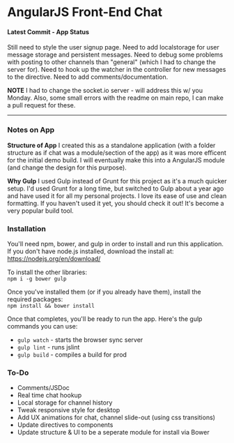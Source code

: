 # AngularJS Front-End Chat

#### Latest Commit - App Status   
Still need to style the user signup page. Need to add localstorage for user message storage and persistent messages. Need to debug some problems with posting to other channels than "general" (which I had to change the server for). Need to hook up the watcher in the controller for new messages to the directive.  Need to add comments/documentation.  
   
**NOTE** I had to change the socket.io server - will address this w/ you Monday. Also, some small errors with the readme on main repo, I can make a pull request for these.
   
---

### Notes on App
**Structure of App** I created this as a standalone application (with a folder structure as if chat was a module/section of the app) as it was more efficent for the initial demo build. I will eventually make this into a AngularJS module (and change the design for this purpose).   
   
**Why Gulp** I used Gulp instead of Grunt for this project as it's a much quicker setup. I'd used Grunt for a long time, but switched to Gulp about a year ago and have used it for all my personal projects. I love its ease of use and clean formatting. If you haven't used it yet, you should check it out! It's become a very popular build tool.
   
   
### Installation
You'll need npm, bower, and gulp in order to install and run this application.   
If you don't have node.js installed, download the install at: https://nodejs.org/en/download/   

To install the other libraries:   
`npm i -g bower gulp`   
   
Once you've installed them (or if you already have them), install the required packages:   
`npm install && bower install`  

Once that completes, you'll be ready to run the app. Here's the gulp commands you can use:   
   
   - `gulp watch` - starts the browser sync server
   - `gulp lint` - runs jslint
   - `gulp build` - compiles a build for prod
   
   
### To-Do   
   -  Comments/JSDoc
   -  Real time chat hookup
   -  Local storage for channel history
   -  Tweak responsive style for desktop
   -  Add UX animations for chat, channel slide-out (using css transitions)
   -  Update directives to components
   -  Update structure & UI to be a seperate module for install via Bower
